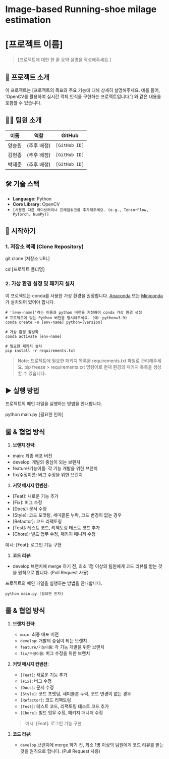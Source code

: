 # Image-based Running-shoe milage estimation

# [프로젝트 이름]

> [프로젝트에 대한 한 줄 요약 설명을 작성해주세요.]
> 

## 📝 프로젝트 소개

이 프로젝트는 [프로젝트의 목표와 주요 기능에 대해 상세히 설명해주세요. 예를 들어, 'OpenCV를 활용하여 실시간 객체 인식을 구현하는 프로젝트입니다.'] 와 같은 내용을 포함할 수 있습니다.

## 👨‍💻 팀원 소개

| 이름 | 역할 | GitHub |
| --- | --- | --- |
| 양승원 | (추후 배정) | `[GitHub ID]` |
| 김현종 | (추후 배정) | `[GitHub ID]` |
| 박제준 | (추후 배정) | `[GitHub ID]` |

## 🛠️ 기술 스택

- **Language:** Python
- **Core Library:** OpenCV
- `[사용한 다른 라이브러리나 프레임워크를 추가해주세요. (e.g., TensorFlow, PyTorch, NumPy)]`

## **🚀 시작하기**

### **1. 저장소 복제 (Clone Repository)**

git clone [저장소 URL]

cd [프로젝트 폴더명]

### **2. 가상 환경 설정 및 패키지 설치**

이 프로젝트는 conda를 사용한 가상 환경을 권장합니다. [Anaconda](https://www.anaconda.com/products/distribution) 또는 [Miniconda](https://docs.conda.io/en/latest/miniconda.html)가 설치되어 있어야 합니다.

```
# '[env-name]'라는 이름과 python 버전을 지정하여 conda 가상 환경 생성
# 프로젝트에 맞는 Python 버전을 명시해주세요. (예: python=3.9)
conda create -n [env-name] python=[version]

# 가상 환경 활성화
conda activate [env-name]

# 필요한 패키지 설치
pip install -r requirements.txt
```

> Note:
프로젝트에 필요한 패키지 목록을 requirements.txt 파일로 관리해주세요.
pip freeze > requirements.txt 명령어로 현재 환경의 패키지 목록을 생성할 수 있습니다.
>

## **▶️ 실행 방법**

프로젝트의 메인 파일을 실행하는 방법을 안내합니다.

python main.py [필요한 인자]

## **룰 & 협업 방식**

1. **브랜치 전략:**
- main: 최종 배포 버전
- develop: 개발의 중심이 되는 브랜치
- feature/기능이름: 각 기능 개발을 위한 브랜치
- fix/수정이름: 버그 수정을 위한 브랜치
1. **커밋 메시지 컨벤션:**
- [Feat]: 새로운 기능 추가
- [Fix]: 버그 수정
- [Docs]: 문서 수정
- [Style]: 코드 포맷팅, 세미콜론 누락, 코드 변경이 없는 경우
- [Refactor]: 코드 리팩토링
- [Test]: 테스트 코드, 리팩토링 테스트 코드 추가
- [Chore]: 빌드 업무 수정, 패키지 매니저 수정

예시: [Feat]: 로그인 기능 구현

1. **코드 리뷰:**
- develop 브랜치에 merge 하기 전, 최소 1명 이상의 팀원에게 코드 리뷰를 받는 것을 원칙으로 합니다. (Pull Request 사용)

프로젝트의 메인 파일을 실행하는 방법을 안내합니다.

```
python main.py [필요한 인자]

```

## 룰 & 협업 방식

1. **브랜치 전략:**
    - `main`: 최종 배포 버전
    - `develop`: 개발의 중심이 되는 브랜치
    - `feature/기능이름`: 각 기능 개발을 위한 브랜치
    - `fix/수정이름`: 버그 수정을 위한 브랜치
2. **커밋 메시지 컨벤션:**
    - `[Feat]`: 새로운 기능 추가
    - `[Fix]`: 버그 수정
    - `[Docs]`: 문서 수정
    - `[Style]`: 코드 포맷팅, 세미콜론 누락, 코드 변경이 없는 경우
    - `[Refactor]`: 코드 리팩토링
    - `[Test]`: 테스트 코드, 리팩토링 테스트 코드 추가
    - `[Chore]`: 빌드 업무 수정, 패키지 매니저 수정
    
    > 예시: [Feat]: 로그인 기능 구현
    > 
3. **코드 리뷰:**
    - `develop` 브랜치에 merge 하기 전, 최소 1명 이상의 팀원에게 코드 리뷰를 받는 것을 원칙으로 합니다. (Pull Request 사용)